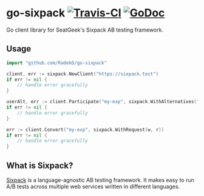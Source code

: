# go-sixpack [![Travis-CI](https://travis-ci.org/RadekD/go-sixpack.svg)](https://travis-ci.org/RadekD/go-sixpack) [![GoDoc](https://godoc.org/github.com/RadekD/go-sixpack?status.svg)](https://godoc.org/github.com/RadekD/go-sixpack)

Go client library for SeatGeek's Sixpack AB testing framework.

## Usage

```go
import "github.com/RadekD/go-sixpack"

client, err := sixpack.NewClient("https://sixpack.test")
if err != nil {
	// handle error gracefully
}

userAlt, err := client.Participate("my-exp", sixpack.WithAlternatives("a", "b", "c"), sixpack.WithClientID("clienid"))
if err != nil {
	// handle error gracefully
}

err := client.Convert("my-exp", sixpack.WithRequest(w, r))
if err != nil {
	// handle error gracefully
}
```

## What is Sixpack?

[Sixpack](http://sixpack.seatgeek.com/) is a language-agnostic AB testing framework. It makes easy to run A/B tests across multiple web services written in different languages.

